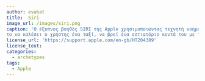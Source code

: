 ```yaml
---
author: evabat
title:  Siri
image_url: /images/siri.png
caption: 'O έξυπνος βοηθός SIRI της Apple χρησιμοποιώντας τεχνητή νοημοσύνη εμφανίσθηκε το 2010. Συνδέθηκε με ένα πλήθος υπηρεσιών διαδικτύου όπως 
το να καλέσει ο χρήστης ένα ταξί, να βρεί ένα εστιατόριο κοντά του με τη διάδραση πλέον ανάμεσα στο χρήστη και τη συσκευή να είναι φωνητική.'
license_url: 'https://support.apple.com/en-gb/HT204389'
license_text: 
categories:
  - archetypes
tags:
  - Apple
---
```

